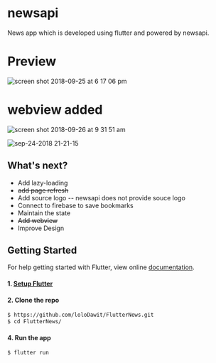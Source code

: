 # newsapi

News app which is developed using flutter and powered by newsapi.

# Preview
![screen shot 2018-09-25 at 6 17 06 pm](https://user-images.githubusercontent.com/16858570/46051666-57597f80-c0ef-11e8-9635-9c852ae905ce.png)
# webview added
![screen shot 2018-09-26 at 9 31 51 am](https://user-images.githubusercontent.com/16858570/46094827-d7272e80-c16f-11e8-8cfd-b0618ce14a73.png)

![sep-24-2018 21-21-15](https://user-images.githubusercontent.com/16858570/45992638-cf686c80-c03f-11e8-9522-be48c2722a77.gif)

## What's next?
 - Add lazy-loading
 - ~~add page refresh~~
 - Add source logo -- newsapi does not provide souce logo
 - Connect to firebase to save bookmarks
 - Maintain the state
 - ~~Add webview~~
 - Improve Design
 
## Getting Started

For help getting started with Flutter, view online
[documentation](https://flutter.io/).

#### 1. [Setup Flutter](https://flutter.io/setup/)

#### 2. Clone the repo

```sh
$ https://github.com/loloDawit/FlutterNews.git
$ cd FlutterNews/
```

#### 4. Run the app

```sh
$ flutter run
```
